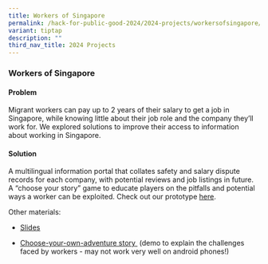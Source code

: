 ```yaml
---
title: Workers of Singapore
permalink: /hack-for-public-good-2024/2024-projects/workersofsingapore/
variant: tiptap
description: ""
third_nav_title: 2024 Projects
---
```

<h3>Workers of Singapore</h3>
<h4>Problem</h4>
<p>Migrant workers can pay up to 2 years of their salary to get a job in
Singapore, while knowing little about their job role and the company they’ll
work for. We explored solutions to improve their access to information
about working in Singapore.</p>
<h4>Solution</h4>
<p>A multilingual information portal that collates safety and salary dispute
records for each company, with potential reviews and job listings in future.
A “choose your story” game to educate players on the pitfalls and potential
ways a worker can be exploited.&nbsp;Check out our prototype <a href="https://workersofsg-r889h7sec-workersofsg.vercel.app/" rel="noopener noreferrer nofollow" target="_blank">here</a>.</p>
<p>Other materials:</p>
<ul data-tight="true" class="tight">
<li>
<p><a href="https://docs.google.com/presentation/d/1gOfnOCCa9Wr56vxXaRuqGMYhWTUx19lJ0tLkomJskKg/edit?usp=sharing" rel="noopener noreferrer nofollow" target="_blank"><u>Slides</u></a>
</p>
</li>
<li>
<p><a href="https://www.figma.com/proto/qwH8DHKp3oJB6mIoXDOL3f/Migrant-Worker-Main?page-id=303%3A6392&amp;node-id=304-6478&amp;starting-point-node-id=304%3A6478&amp;mode=design&amp;t=Yy5XOIPnKGyP9fLy-1" rel="noopener noreferrer nofollow" target="_blank"><u>Choose-your-own-adventure story </u></a>&nbsp;(demo
to explain the challenges faced by workers - may not work very well on
android phones!)</p>
</li>
</ul>
<p></p>
<p></p>
<p></p>
<p></p>